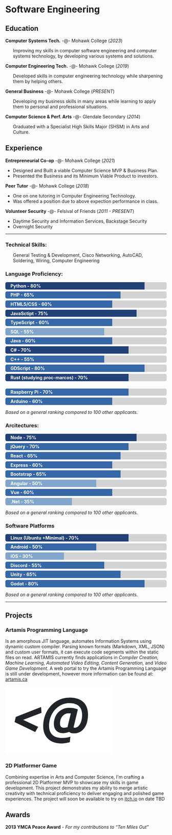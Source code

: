 <style>
  header { text-wrap: nowrap }
  
  .bar { text-wrap: nowrap; margin-bottom: 6px; background-color: lightgray; border-radius: 5px }
  .bar div { padding: 0.2em 16px; background-color: #3667A6; color: white; font-weight: bold; border-radius: 5px 0px 0px 5px }
  .bar .highlight { background-color: #214177 }
  .bar .lowlight { background-color: #82A6CB }
  
  li:only-child { list-style: none }
  *:has(+ul) { margin-bottom: 0px }
</style>

# Software Engineering

## Education
**Computer Systems Tech.** -@- Mohawk College (_2023_)
- Improving my skills in computer software engineering and computer systems technology, by developing various systems and solutions.

**Computer Engineering Tech.** -@- Mohawk College (_2019_)
- Developed skills in computer engineering technology while sharpening them by helping others.

**General Business** -@- Mohawk College (_PRESENT_)
- Developing my business skills in many areas while learning to apply them to personal and professional situations.

**Computer Science & Perf. Arts** -@- Glendale Secondary (_2014_)
- Graduated with a Specialist High Skills Major (SHSM) in Arts and Culture.

## Experience
**Entrepreneurial Co-op** -@- Mohawk College (_2021_)
- Designed and Built a viable Computer Science MVP & Business Plan.
- Presented the Business and its Minimum Viable Product to investors.

**Peer Tutor** -@- Mohawk College (_2018_)
- One on one tutoring in Computer Engineering Technology.
- Was offered a position due to above expection performance in class.

**Volunteer Security** -@- Felsival of Friends (_2011 - PRESENT_)
- Daytime Security and Information Services, Backstage Security
- Overnight Security

<hr>

### Technical Skills:
- General Testing & Development, Cisco Networking, AutoCAD, <br>Soldering, Wiring, Computer Engineering

### Language Proficiency:
<div class="bar"><div class="highlight" style="width:80%">Python - 80%</div></div>
<div class="bar"><div class="" style="width:65%">PHP - 65%</div></div>
<div class="bar"><div class="" style="width:60%">HTML5/CSS - 60%</div></div>
<div class="bar"><div class="highlight" style="width:75%">JavaSctipt - 75%</div></div>
<div class="bar"><div class="" style="width:60%">TypeScript - 60%</div></div>
<div class="bar"><div class="lowlight" style="width:55%">SQL - 55%</div></div>
<div class="bar"><div class="" style="width:60%">Java - 60%</div></div>
<div class="bar"><div class="highlight" style="width:70%">C# - 70%</div></div>
<div class="bar"><div class="" style="width:55%">C++ - 55%</div></div>
<div class="bar"><div class="" style="width:80%">GDScript - 80%</div></div>
<div class="bar"><div class="highlight" style="width:70%">Rust (studying proc-marcos) - 70%</div></div>
<br>
<div class="bar"><div class="" style="width:70%">Raspberry Pi - 70%</div></div>
<div class="bar"><div class="" style="width:60%">Arduino - 60%</div></div>

_Based on a general ranking compared to 100 other applicants._
<br>

### Arcitectures:
<div class="bar"><div class="highlight" style="width:75%">Node - 75%</div></div>
<div class="bar"><div class="" style="width:70%">jQuery - 70%</div></div>
<div class="bar"><div class="" style="width:65%">React - 65%</div></div>
<div class="bar"><div class="" style="width:60%">Express - 60%</div></div>
<div class="bar"><div class="" style="width:65%">Bootstrap - 65%</div></div>
<div class="bar"><div class="lowlight" style="width:50%">Angular - 50%</div></div>
<div class="bar"><div class="" style="width:60%">Vue - 60%</div></div>
<div class="bar"><div class="lowlight" style="width:35%">.Net - 35%</div></div>

_Based on a general ranking compared to 100 other applicants._
<br>

### Software Platforms
<div class="bar"><div class="highlight" style="width:70%">Linux (Ubuntu +Minimal) - 70%</div></div>
<div class="bar"><div class="" style="width:50%">Android - 50%</div></div>
<div class="bar"><div class="lowlight" style="width:30%">iOS - 30%</div></div>
<div class="bar"><div class="" style="width:55%">Discord - 55%</div></div>
<div class="bar"><div class="" style="width:65%">Unity - 65%</div></div>
<div class="bar"><div class="" style="width:80%">Godot - 80%</div></div>

_Based on a general ranking compared to 100 other applicants._
<hr>

## Projects
### Artamis Programming Language
Is an amorphous JIT language, automates Information Systems using dynamic custom compiler. Parsing known formats (Markdown, XML, JSON) and custom user formats, it can execute code segments within the static files on read. ARTAMIS currently finds applications in _Compiler Creation, Machine Learning, Automated Video Editing, Content Generation,_ and _Video Game Development_.
A web portal to try the Artamis Programming Language is still under development, however more information can be found at: [artamis.ca](https://www.artamis.ca/about/artamis)

<img title="artamis-logo" alt="ARTAMIS logo" src="/assets/img/logo-cropped.png">

### 2D Platformer Game
Combining expertise in Arts and Computer Science, I'm crafting a professional 2D Platformer MVP to showcase my skills in game development. This project demonstrates my ability to merge artistic creativity with technical proficiency to deliver engaging and polished game experiences. The project will soon be available to try on [itch.io](https://www.itch.io) on date TBD

## Awards
**2013 YMCA Peace Award** - _For my contributions to “Ten Miles Out”_
